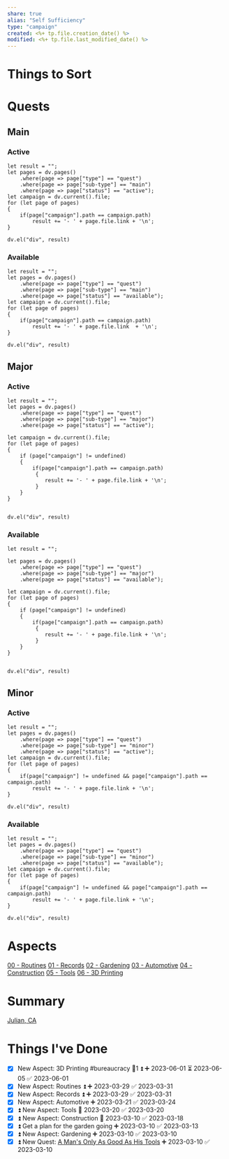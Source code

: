 ```yaml
---
share: true
alias: "Self Sufficiency"
type: "campaign"
created: <%+ tp.file.creation_date() %> 
modified: <%+ tp.file.last_modified_date() %>
---
```


# Things to Sort

# Quests
## Main
### Active
```dataviewjs
let result = "";
let pages = dv.pages()
    .where(page => page["type"] == "quest")
    .where(page => page["sub-type"] == "main")
    .where(page => page["status"] == "active");
let campaign = dv.current().file;
for (let page of pages)
{
	if(page["campaign"].path == campaign.path)
		result += '- ' + page.file.link + '\n';
}
    
dv.el("div", result)
```

### Available
```dataviewjs
let result = "";
let pages = dv.pages()
    .where(page => page["type"] == "quest")
    .where(page => page["sub-type"] == "main")
    .where(page => page["status"] == "available");
let campaign = dv.current().file;
for (let page of pages)
{
	if(page["campaign"].path == campaign.path)
		result += '- ' + page.file.link  + '\n';
}
    
dv.el("div", result)
```
## Major
### Active
```dataviewjs
let result = "";
let pages = dv.pages()
    .where(page => page["type"] == "quest")
    .where(page => page["sub-type"] == "major")
    .where(page => page["status"] == "active");
    
let campaign = dv.current().file;
for (let page of pages)
{
	if (page["campaign"] != undefined)
	{
		if(page["campaign"].path == campaign.path) 
		 {
			result += '- ' + page.file.link + '\n';
		 }
	}
}
	
    
dv.el("div", result)
```
### Available
```dataviewjs
let result = "";

let pages = dv.pages()
    .where(page => page["type"] == "quest")
    .where(page => page["sub-type"] == "major")
    .where(page => page["status"] == "available");
    
let campaign = dv.current().file;
for (let page of pages)
{
	if (page["campaign"] != undefined)
	{
		if(page["campaign"].path == campaign.path)
		 {
			result += '- ' + page.file.link + '\n';
		 }
	}
}
	
    
dv.el("div", result)
```
## Minor
### Active
```dataviewjs
let result = "";
let pages = dv.pages()
    .where(page => page["type"] == "quest")
    .where(page => page["sub-type"] == "minor")
    .where(page => page["status"] == "active");
let campaign = dv.current().file;
for (let page of pages)
{
	if(page["campaign"] != undefined && page["campaign"].path == campaign.path)
		result += '- ' + page.file.link + '\n';
}
    
dv.el("div", result)
```
### Available
```dataviewjs
let result = "";
let pages = dv.pages()
    .where(page => page["type"] == "quest")
    .where(page => page["sub-type"] == "minor")
    .where(page => page["status"] == "available");
let campaign = dv.current().file;
for (let page of pages)
{
	if(page["campaign"] != undefined && page["campaign"].path == campaign.path)
		result += '- ' + page.file.link + '\n';
}
    
dv.el("div", result)
```
# Aspects
[00 - Routines](./00%20-%20Routines.md)
[01 - Records](./01%20-%20Records.md)
[02 - Gardening](./02%20-%20Gardening.md)
[03 - Automotive](./03%20-%20Automotive.md)
[04 - Construction](./04%20-%20Construction.md)
[05 - Tools](./05%20-%20Tools.md)
[06 - 3D Printing](./06%20-%203D%20Printing.md)

# Summary
[Julian, CA](./Julian,%20CA.md)

# Things I've Done
- [x] New Aspect: 3D Printing #bureaucracy 🥄1 ⏫ ➕ 2023-06-01 ⏳ 2023-06-05 ✅ 2023-06-01
- [x] New Aspect: Routines ⏫ ➕ 2023-03-29 ✅ 2023-03-31
- [x] New Aspect: Records ⏫ ➕ 2023-03-29 ✅ 2023-03-31
- [x] New Aspect: Automotive ➕ 2023-03-21 ✅ 2023-03-24
- [x] ⏫ New Aspect: Tools 🛫 2023-03-20 ✅ 2023-03-20
- [x] ⏫ New Aspect: Construction 🛫 2023-03-10 ✅ 2023-03-18
- [x] ⏫ Get a plan for the garden going ➕ 2023-03-10 ✅ 2023-03-13
- [x] ⏫ New Aspect: Gardening ➕ 2023-03-10 ✅ 2023-03-10
- [x] ⏫ New Quest: [A Man's Only As Good As His Tools](./A%20Man's%20Only%20As%20Good%20As%20His%20Tools.md) ➕ 2023-03-10 ✅ 2023-03-10
